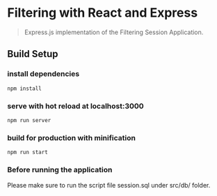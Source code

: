 # Filtering with React and Express

> Express.js implementation of the Filtering Session Application.

## Build Setup

### install dependencies

```
npm install
```

### serve with hot reload at localhost:3000

```
npm run server
```

### build for production with minification

```
npm run start
```

### Before running the application

Please make sure to run the script file session.sql under src/db/ folder.